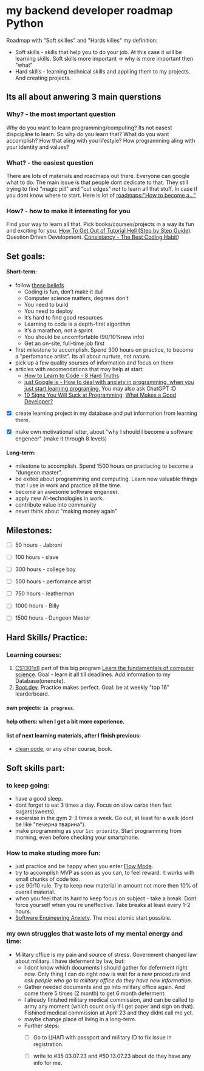 # my backend developer roadmap Python
Roadmap with "Soft skilles" and "Hards killes" 
my definition:
- Soft skills - skills that help you to do your job. At this case it will be learning skills. Soft skills more important -> why is more important then "what"
- Hard skills - learning technical skills and appliing them to my projects. And creating projects.

## Its all about anwering 3 main querstions
### Why? - the most important question
Why do you want to learn programming/computing? Its not easest dispcipline to learn. So why do you learn that? What do you want accomplish? How that aling with you lifestyle?
How programming aling with your identity and values? 

### What? - the easiest question
There are lots of materials and roadmaps out there. Everyone can google what to do. The main issue is that people dont dedicate to that. They still trying to find "magic pill" and "cut edges" not to learn all that stuff. 
In case if you dont know where to start. Here is lot of [roadmaps:"How to become a..."](https://github.com/kamranahmedse/developer-roadmap) 

### How? - how to make it interesting for you
Find your way to learn all that. Pick books/courses/projects in a way its fun and exciting for you. 
[How To Get Out of Tutorial Hell (Step by Step Guide)](https://www.youtube.com/watch?v=343EWZS9O88&list=LL). Question Driven Development. 
[Consistancy - The Best Coding Habit](https://www.youtube.com/watch?v=pu6VrW1cF6U))









## Set goals:
#### Short-term:
- follow [these beliefs](https://blog.boot.dev/about/#our-beliefs)
  - Coding is fun, don’t make it dull
  - Computer science matters, degrees don’t
  - You need to build
  - You need to deploy
  - It’s hard to find good resources
  - Learning to code is a depth-first algorithm
  - It’s a marathon, not a sprint
  - You should be uncomfortable (90/10%new info)
  - Get an on-site, full-time job first
- first milestone to accomplish. Spend 300 hours on practice, to become a "perfomance artist". Its all about nurture, not nature.
- pick up a few quality sourses of information and focus on them
- articles with recomendations that may help at start:
  - [How to Learn to Code - 8 Hard Truths](https://www.youtube.com/watch?v=NtfbWkxJTHw)
  - [just Google is - How to deal with anxiety in programming, when you just start learning programing](https://www.google.com/search?q=How+to+deal+with+anxiety+in+programming%2C+when+you+just+start+learning+programing&rlz=1C1SQJL_ruUA864UA864&oq=How+to+deal+with+anxiety+in+programming%2C+when+you+just+start+learning+programing&aqs=chrome..69i57.153j0j1&sourceid=chrome&ie=UTF-8), You may also ask ChatGPT :D
  - [10 Signs You Will Suck at Programming](https://medium.com/@jonathanbluks/10-signs-you-will-suck-at-programming-5497a6a52c5c), [What Makes a Good Developer?](https://medium.com/@jonathanbluks/what-makes-a-good-developer-80330712e22)

  
- [x] create learning project in my database and put information from learning there. 
- [x] make own motivational letter, about "why I should I become a software engeneer" (make it through 8 levels)


#### Long-term:
- milestone to accomplish. Spend 1500 hours on practacing to become a "dungeon master".
- be exited about programming and computing. Learn new valuable things that I use in work and practice all the time. 
- become an awesome software engeneer.
- apply new AI-technologies in work.
- contribute value into community 
- never think about "making money again"



## Milestones: 
- [ ] 50 hours - Jabroni  
- [ ] 100 hours - slave
- [ ] 300 hours - college boy
- [ ] 500 hours - perfomance artist
- [ ] 750 hours - leatherman
- [ ] 1000 hours - Billy
- [ ] 1500 hours - Dungeon Master


## Hard Skills/ Practice:
### Learning courses:
1) [CS1301xI](https://learning.edx.org/course/course-v1:GTx+CS1301xI+1T2023/home))  part of this big program [Learn the fundamentals of computer science](https://www.edx.org/professional-certificate/introduction-to-python-programming). Goal - learn it all till deadlines. Add information to my Database(onenote). 
2) [Boot.dev](https://boot.dev/). Practice makes perfect. Goal: be at weekly "top 16" learderboard.

#### own projects: `in progress`.
#### help others: when I get a bit more experience. 

#### list of next learning materials, after I finish previous:  
- [clean code](https://www.udemy.com/course/writing-clean-code/), or any other course, book. 




## Soft skills part:
### to keep going:
- have a good sleep. 
- dont forget to eat 3 times a day. Focus on slow carbs then fast sugars(sweets).
- excersise in the gym 2-3 times a week. Go out, at least for a walk (dont be like "печерна тварина").
- make programming as your `1st priority`. Start programming from morning, even before checking your smartphone.


### How to make studing more fun:
- just practice and be happy when you enter [Flow Mode](https://hubstaff.com/blog/how-to-get-into-the-flow-mode/).
- try to accomplish MVP as soon as you can, to feel reward. It works with small chunks of code too. 
- use 90/10 rule. Try to keep new material in amount not more then 10% of overall material.
- when you feel that its hard to keep focus on subject - take a break. Dont force yourself when you`re uneffective. Take breaks at least every 1-2 hours.
- [Software Engineering Anxiety](https://www.youtube.com/watch?v=-Afvtij-o2w). The most atomic start possible. 


### my own struggles that waste lots of my mental energy and time:
- Military office is my pain and source of stress. Government changed law about military. I have deferment by law, but:
  - I dont know which documents I should gather for deferment right now. Only thing I can do right now is wait for a new procedure and _ask people who go to military office do they have new information_.
  - Gather needed documents and go into military office again. And come there 5 times (2 month) to get 6 month deferment. 
  - I already finished military medical commission, and can be called to army any moment (which count only if I get paper and sign on that). Fishined medical commission at April`23 and they didnt call me yet.
  - maybe change place of living in a long-term.
  - Further steps:
    - [ ] Go to ЦНАП with passport and military ID to fix issue in registration.
    - [ ] write to #35 03.07.23 and #50 13.07.23 about do they have any info for me.   
  

